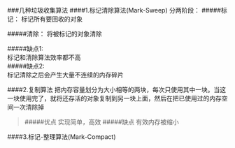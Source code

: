 ###几种垃圾收集算法
####1.标记清除算法(Mark-Sweep)
分两阶段：
#####标记：
  标记所有要回收的对象

#####清除：
  将被标记的对象清除
  
> 
#####缺点1:  
标记和清除算法效率都不高   
#####缺点2:  
标记清除之后会产生大量不连续的内存碎片

####2.复制算法
把内存容量划分为大小相等的两块，每次只使用其中一块。当这一块使用完了，就将还存活的对象复制到另一块上面，然后在把已使用过的内存空间一次清除掉
> #####优点
实现简单，高效
#####缺点
有效内存被缩小

####3.标记-整理算法(Mark-Compact)
